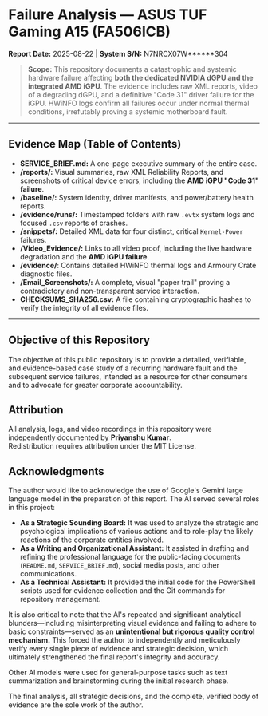 ﻿# Failure Analysis — ASUS TUF Gaming A15 (FA506ICB)
**Report Date:** 2025-08-22  | **System S/N:** N7NRCX07W******304

> **Scope:** This repository documents a catastrophic and systemic hardware failure affecting **both the dedicated NVIDIA dGPU and the integrated AMD iGPU**. The evidence includes raw XML reports, video of a degrading dGPU, and a definitive "Code 31" driver failure for the iGPU. HWiNFO logs confirm all failures occur under normal thermal conditions, irrefutably proving a systemic motherboard fault.

---

## Evidence Map (Table of Contents)

* **SERVICE_BRIEF.md:** A one-page executive summary of the entire case.
* **/reports/:** Visual summaries, raw XML Reliability Reports, and screenshots of critical device errors, including the **AMD iGPU "Code 31" failure**.
* **/baseline/:** System identity, driver manifests, and power/battery health reports.
* **/evidence/runs/:** Timestamped folders with raw `.evtx` system logs and focused `.csv` reports of crashes.
* **/snippets/:** Detailed XML data for four distinct, critical `Kernel-Power` failures.
* **/Video_Evidence/:** Links to all video proof, including the live hardware degradation and the **AMD iGPU failure**.
* **/evidence/**: Contains detailed HWiNFO thermal logs and Armoury Crate diagnostic files.
* **/Email_Screenshots/:** A complete, visual "paper trail" proving a contradictory and non-transparent service interaction.
* **CHECKSUMS_SHA256.csv:** A file containing cryptographic hashes to verify the integrity of all evidence files.

---

## Objective of this Repository
The objective of this public repository is to provide a detailed, verifiable, and evidence-based case study of a recurring hardware fault and the subsequent service failures, intended as a resource for other consumers and to advocate for greater corporate accountability.


## Attribution
All analysis, logs, and video recordings in this repository were independently documented by **Priyanshu Kumar**.  
Redistribution requires attribution under the MIT License.

## Acknowledgments

The author would like to acknowledge the use of Google's Gemini large language model in the preparation of this report. The AI served several roles in this project:

* **As a Strategic Sounding Board:** It was used to analyze the strategic and psychological implications of various actions and to role-play the likely reactions of the corporate entities involved.
* **As a Writing and Organizational Assistant:** It assisted in drafting and refining the professional language for the public-facing documents (`README.md`, `SERVICE_BRIEF.md`), social media posts, and other communications.
* **As a Technical Assistant:** It provided the initial code for the PowerShell scripts used for evidence collection and the Git commands for repository management.

It is also critical to note that the AI's repeated and significant analytical blunders—including misinterpreting visual evidence and failing to adhere to basic constraints—served as an **unintentional but rigorous quality control mechanism.** This forced the author to independently and meticulously verify every single piece of evidence and strategic decision, which ultimately strengthened the final report's integrity and accuracy.

Other AI models were used for general-purpose tasks such as text summarization and brainstorming during the initial research phase.

The final analysis, all strategic decisions, and the complete, verified body of evidence are the sole work of the author.



